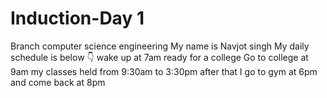 # Induction-Day 1
Branch computer science engineering 
 My name is Navjot singh 
My daily schedule is below 👇 
wake up at 7am 
ready for a college 
Go to college at 9am 
my classes held from 9:30am to 3:30pm
after that I go to gym at 6pm 
and come back at 8pm 
